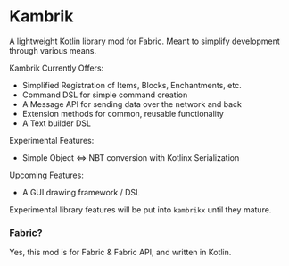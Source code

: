 # Kambrik

A lightweight Kotlin library mod for Fabric. 
Meant to simplify development through various means.

Kambrik Currently Offers: 
* Simplified Registration of Items, Blocks, Enchantments, etc.
* Command DSL for simple command creation
* A Message API for sending data over the network and back
* Extension methods for common, reusable functionality
* A Text builder DSL


Experimental Features:
* Simple Object <=> NBT conversion with Kotlinx Serialization


Upcoming Features:
* A GUI drawing framework / DSL


Experimental library features will be put into `kambrikx` until they mature.


### Fabric?

Yes, this mod is for Fabric & Fabric API, and written in Kotlin.


